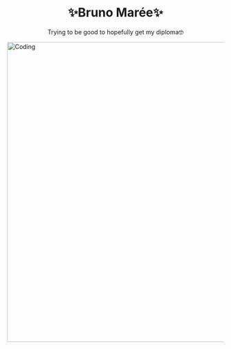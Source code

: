<h1 align="center">✨Bruno Marée✨</h1>
<p align="center">Trying to be good to hopefully get my diploma🤓</p>
  <img align="center" alt="Coding" width="700" src="https://media1.tenor.com/m/XgaU95K_XiwAAAAC/kermit-typing.gif">


<!--
**Maree-Bruno/Maree-Bruno** is a ✨ _special_ ✨ repository because its `README.md` (this file) appears on your GitHub profile.

Here are some ideas to get you started:

- 🔭 I’m currently working on ...
- 🌱 I’m currently learning ...
- 👯 I’m looking to collaborate on ...
- 🤔 I’m looking for help with ...
- 💬 Ask me about ...
- 📫 How to reach me: ...
- 😄 Pronouns: ...
- ⚡ Fun fact: ...
-->
